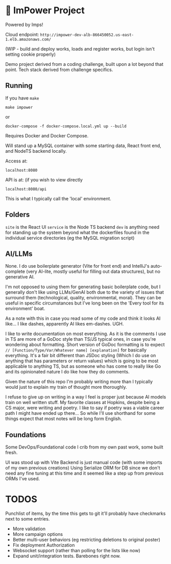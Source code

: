 # 👿 ImPower Project

Powered by Imps!

Cloud endpoint: `http://impower-dev-alb-866450052.us-east-1.elb.amazonaws.com/`

(WIP - build and deploy works, loads and register works, but login isn't setting cookie properly)

Demo project derived from a coding challenge, built upon a lot beyond that point.  Tech stack
derived from challenge specifics.

## Running

If you have `make`
```
make impower
```
or
```	
docker-compose -f docker-compose.local.yml up --build
```
Requires Docker and Docker Compose.

Will stand up a MySQL container with some starting data, React front end, and NodeTS backend locally.

Access at:
```
localhost:8080
```
API is at: (if you wish to view directly
```
localhost:8080/api
```
This is what I typically call the 'local' environment.

## Folders
`site` is the React UI
`service` is the Node TS backend
`dev` is anything need for standing up the system beyond what the dockerfiles found in the individual service directories (eg the MySQL migration script)

## AI/LLMs

None.  I do use boilerplate generator (Vite for front end) and IntelliJ's auto-complete (very AI-lite, mostly useful for filling out data structures), but no generative AI.

I'm not opposed to using them for generating basic boilerplate code, but I generally don't like using LLMs/GenAI both due to the variety
of issues that surround them (technological, quality, environmental, moral).  They can be useful in specific circumstances but I've long been
on the 'Every tool for its environment' boat.

As a note with this in case you read some of my code and think it looks AI like...
I like dashes, apparently AI likes em-dashes.  UGH.

I like to write documentation on most everything.  As it is the comments I use in TS are more of a GoDoc style than TS/JS typical ones, in case you're wondering about formatting.
Short version of GoDoc formatting is to expect `// [Function/Type/Var/Whatever name] [explanation]` for basically everything.  It's a fair bit different than JSDoc styling
(Which I do use on anything that has parameters or return values) which is going to be most applicable to anything TS, 
but as someone who has come to really like Go and its opinionated nature I do like how they do comments.

Given the nature of this repo I'm probably writing more than I typically would just to explain my train of thought more thoroughly.

I refuse to give up on writing in a way I feel is proper just because AI models train on well written stuff.  My favorite classes at Hopkins, despite being a CS major, were 
writing and poetry.  I like to say if poetry was a viable career path I might have ended up there... So while I'll use shorthand for some things expect that most notes will be long form English.

## Foundations

Some DevOps/Foundational code I crib from my own past work, some built fresh.

UI was stood up with Vite
Backend is just manual code (with some imports of my own previous creations)
Using Serialize ORM for DB since we don't need any fine tuning at this time and it seemed like a step up from
previous ORMs I've used.

# TODOS
Punchlist of items, by the time this gets to git it'll probably have checkmarks next to some entries.

- More validation
- More campaign options
- Better multi-user behaviors (eg restricting deletions to original poster)
- Fix deployment
Authorization
- Websocket support (rather than polling for the lists like now)
- Expand unit/integration tests.  Barebones right now.
